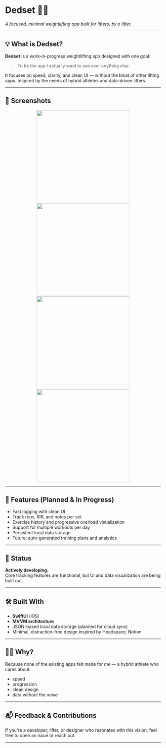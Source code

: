 # Dedset 🏋️‍♂️  
*A focused, minimal weightlifting app built for lifters, by a lifter.*

---

## 💡 What is Dedset?

**Dedset** is a work-in-progress weightlifting app designed with one goal:  
> To be the app I actually want to use over anything else.

It focuses on speed, clarity, and clean UI — without the bloat of other lifting apps. Inspired by the needs of hybrid athletes and data-driven lifters.

---

## 📸 Screenshots

<p align="center">
  <img src="https://github.com/user-attachments/assets/7480a6be-2074-4ee4-a5d7-9c262d2def90" width="300"/>
  <img src="https://github.com/user-attachments/assets/4d473073-b4a0-46fb-8bfc-627293b2f1a6" width="300"/>
  <img src="https://github.com/user-attachments/assets/6f4c5ccf-c7df-466d-843a-3e1340af9bdf" width="300"/>
  <img src="https://github.com/user-attachments/assets/1cc71775-a861-4be9-9b57-1e1f86f6c10e" width="300"/>
</p>

---

## 🔧 Features (Planned & In Progress)

- Fast logging with clean UI
- Track reps, RIR, and notes per set
- Exercise history and progressive overload visualization
- Support for multiple workouts per day
- Persistent local data storage
- Future: auto-generated training plans and analytics

---

## 🚧 Status

**Actively developing.**  
Core tracking features are functional, but UI and data visualization are being built out.

---

## 🛠️ Built With

- **SwiftUI** (iOS)
- **MVVM architecture**
- JSON-based local data storage (planned for cloud sync)
- Minimal, distraction-free design inspired by Headspace, Notion

---

## 🙋‍♂️ Why?

Because none of the existing apps felt made for *me* — a hybrid athlete who cares about:
- speed
- progression
- clean design
- data without the noise

---

## 📬 Feedback & Contributions

If you're a developer, lifter, or designer who resonates with this vision, feel free to open an issue or reach out.

---
